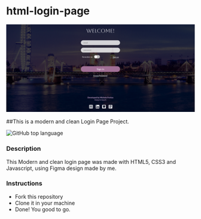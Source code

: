 # html-login-page

![Login Page Image](assets/print-login-page.png)

##This is a modern and clean Login Page Project.

![GitHub top language](https://img.shields.io/github/languages/top/Mmichelefreitas/html-login-page?style=plastic)

### Description
This Modern and clean login page was made with HTML5, CSS3 and Javascript, using Figma design made by me.

### Instructions
- Fork this repository
- Clone it in your machine
- Done! You good to go. 




